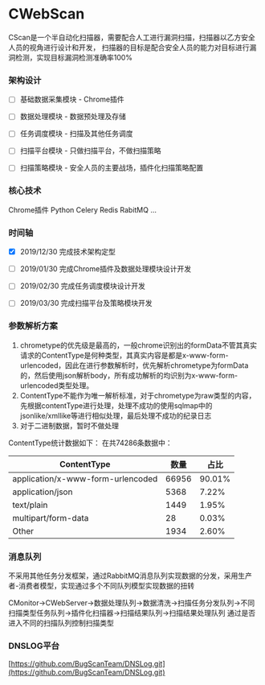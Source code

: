 # CWebScan
CScan是一个半自动化扫描器，需要配合人工进行漏洞扫描，扫描器以乙方安全人员的视角进行设计和开发，
扫描器的目标是配合安全人员的能力对目标进行漏洞检测，实现目标漏洞检测准确率100%


### 架构设计
- [ ] 基础数据采集模块 - Chrome插件  
- [ ] 数据处理模块 - 数据预处理及存储  
- [ ] 任务调度模块 - 扫描及其他任务调度  
- [ ] 扫描平台模块 - 只做扫描平台，不做扫描策略  
- [ ] 扫描策略模块 - 安全人员的主要战场，插件化扫描策略配置  


### 核心技术
Chrome插件
Python
Celery
Redis
RabitMQ
...

### 时间轴
- [x] 2019/12/30 完成技术架构定型  
- [ ] 2019/01/30 完成Chrome插件及数据处理模块设计开发  
- [ ] 2019/02/30 完成任务调度模块设计开发  
- [ ] 2019/03/30 完成扫描平台及策略模块开发  


### 参数解析方案
1. chrometype的优先级是最高的，一般chrome识别出的formData不管其真实请求的ContentType是何种类型，其真实内容是都是x-www-form-urlencoded，因此在进行参数解析时，优先解析chrometype为formData的，然后使用json解析body，所有成功解析的均识别为x-www-form-urlencoded类型处理。
2. ContentType不能作为唯一解析标准，对于chrometype为raw类型的内容，先根据contentType进行处理，处理不成功的使用sqlmap中的jsonlike/xmllike等进行相似处理，最后处理不成功的纪录日志
3. 对于二进制数据，暂时不做处理

ContentType统计数据如下：
在共74286条数据中：

|ContentType 	|				  数量    |  占比 |
| ----------    |  ---------------------  | ---- 
|application/x-www-form-urlencoded | 66956 |  90.01% 
|application/json   				|  5368 | 7.22% 
|text/plain 						|  1449 |  1.95% 
|multipart/form-data                | 28 |    0.03%  
|Other							  |   1934 |   2.60% 


### 消息队列
不采用其他任务分发框架，通过RabbitMQ消息队列实现数据的分发，采用生产者-消费者模型，实现通过多个不同队列模型实现数据的扭转

CMonitor->CWebServer->数据处理队列->数据清洗->扫描任务分发队列->不同扫描类型任务队列->插件化扫描器->扫描结果队列->扫描结果处理队列
通过是否进入不同的扫描队列控制扫描类型


### DNSLOG平台
[https://github.com/BugScanTeam/DNSLog.git](https://github.com/BugScanTeam/DNSLog.git)


